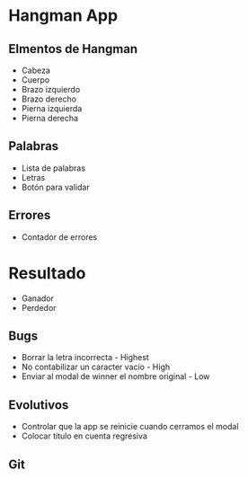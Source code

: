 # Hangman App

## Elmentos de Hangman
* Cabeza
* Cuerpo
* Brazo izquierdo
* Brazo derecho
* Pierna izquierda
* Pierna derecha

## Palabras
* Lista de palabras
* Letras
* Botón para validar

## Errores
* Contador de errores

# Resultado
* Ganador
* Perdedor 


## Bugs
* Borrar la letra incorrecta - Highest
* No contabilizar un caracter vacío - High
* Enviar al modal de winner el nombre original - Low


## Evolutivos
* Controlar que la app se reinicie cuando cerramos el modal
* Colocar titulo en cuenta regresiva


## Git
